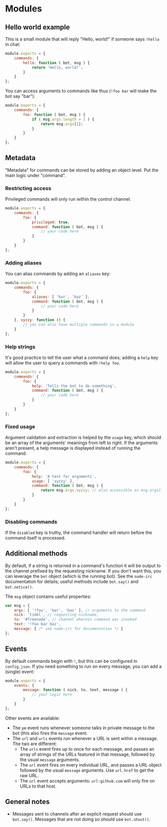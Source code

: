 # Modules
## Hello world example
This is a small module that will reply "Hello, world!" if someone says `!hello` in chat:
```js
module.exports = {
	commands: {
		hello: function ( bot, msg ) {
			return 'Hello, world!';
		}
	}
};
```

You can access arguments to commands like thus (`!foo bar` will make the bot say "bar"):
```js
module.exports = {
	commands: {
		foo: function ( bot, msg ) {
			if ( msg.args.length > 1 ) {
				return msg.args[1];
			}
		}
	}
};
```

## Metadata
"Metadata" for commands can be stored by adding an object level.
Put the main logic under "command".

### Restricting access
Privileged commands will only run within the control channel.
```js
module.exports = {
	commands: {
		foo: {
			privileged: true,
			command: function ( bot, msg ) {
				// your code here
			}
		}
	}
};
```

### Adding aliases
You can alias commands by adding an `aliases` key:
```js
module.exports = {
	commands: {
		foo: {
			aliases: [ 'bar', 'baz' ],
			command: function ( bot, msg ) {
				// your code here
			}
		}
	}, xyzzy: function () {
		// you can also have multiple commands in a module
	}
};
```

### Help strings
It's good practice to tell the user what a command does; adding a `help` key will
allow the user to query a commands with `!help foo`.
```js
module.exports = {
	commands: {
		foo: {
			help: 'Tells the bot to do something',
			command: function ( bot, msg ) {
				// your code here
			}
		}
	}
};
```

### Fixed usage
Argument validation and extraction is helped by the `usage` key, which should be
an array of the arguments' meanings from left to right. If the arguments aren't present,
a help message is displayed instead of running the command.
```js
module.exports = {
	commands: {
		foo: {
			help: 'A test for arguments',
			usage: [ 'xyzzy' ],
			command: function ( bot, msg ) {
				return msg.args.xyzzy; // also accessible as msg.args[1]
			}
		}
	}
};
```

### Disabling commands
If the `disabled` key is truthy, the command handler will return before the command itself is processed.

## Additional methods
By default, if a string is returned in a command's function it will be output to the
channel prefixed by the requesting nickname. If you don't want this, you can leverage
the `bot` object (which is the running bot). See the `node-irc` documentation for details;
useful methods include `bot.say()` and `bot.notice()`.

The `msg` object contains useful properties:
```js
var msg = {
	args: [ '!foo', 'bar', 'baz' ], // arguments to the command
	nick: 'timbl', // requesting nickname,
	to: '#freenode', // channel wherein command was invoked
	text: '!foo bar baz',
	message: { /* see node-irc for documentation */ }
};
```

## Events
By default commands begin with `!`, but this can be configured in `config.json`.
If you need something  to run on every message, you can add a (single) event:
```js
module.exports = {
	events: {
		message: function ( nick, to, text, message ) {
			// your logic here
		}
	}
};
```

Other events are available:
* The `pm` event runs whenever someone talks in private message to the bot (this also fires
  the `message` event.
* The `url` and `urls` events run whenever a URL is sent within a message.
  The two are different:
	* The `urls` event fires up to once for each message, and passes an array of strings of the URLs
	  featured in that message, followed by the usual `message` arguments.
	* The `url` event fires on every individual URL, and passes a URL object
	  followed by the usual `message` arguments. Use `url.href` to get the raw URL.
	* The `url` event accepts arguments: `url:github.com` will only fire on URLs to that host.

## General notes
* Messages sent to channels after an explicit request should use `bot.say()`.
  Messages that are not doing so should use `bot.shout()`.
